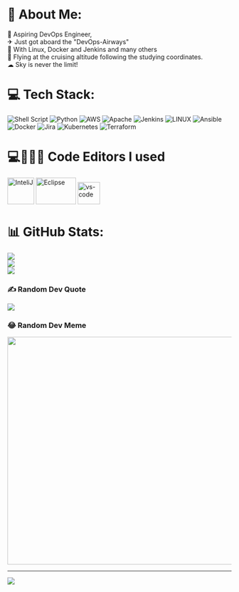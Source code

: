 # 💫 About Me:
🔭 Aspiring DevOps Engineer, <br> ✈ Just got aboard the "DevOps-Airways" <br>👯 With Linux, Docker and Jenkins and many others<br>🛫 Flying at the cruising altitude following the studying coordinates. <br> ☁  Sky is never the limit!


# 💻 Tech Stack:
![Shell Script](https://img.shields.io/badge/shell_script-%23121011.svg?style=for-the-badge&logo=gnu-bash&logoColor=white) ![Python](https://img.shields.io/badge/python-3670A0?style=for-the-badge&logo=python&logoColor=ffdd54) ![AWS](https://img.shields.io/badge/AWS-%23FF9900.svg?style=for-the-badge&logo=amazon-aws&logoColor=white) ![Apache](https://img.shields.io/badge/apache-%23D42029.svg?style=for-the-badge&logo=apache&logoColor=white) ![Jenkins](https://img.shields.io/badge/jenkins-%232C5263.svg?style=for-the-badge&logo=jenkins&logoColor=white) ![LINUX](https://img.shields.io/badge/Linux-FCC624?style=for-the-badge&logo=linux&logoColor=black) ![Ansible](https://img.shields.io/badge/ansible-%231A1918.svg?style=for-the-badge&logo=ansible&logoColor=white) ![Docker](https://img.shields.io/badge/docker-%230db7ed.svg?style=for-the-badge&logo=docker&logoColor=white) ![Jira](https://img.shields.io/badge/jira-%230A0FFF.svg?style=for-the-badge&logo=jira&logoColor=white) ![Kubernetes](https://img.shields.io/badge/kubernetes-%23326ce5.svg?style=for-the-badge&logo=kubernetes&logoColor=white) ![Terraform](https://img.shields.io/badge/terraform-%235835CC.svg?style=for-the-badge&logo=terraform&logoColor=white)

# 💻👨🏻‍💻 Code Editors I used
<p align="left"><img src="https://ubuntuhandbook.org/wp-content/uploads/2017/07/intellij-idea-ue-icon.png" alt="InteliJ" title="InteliJ" width="60" height="60"/> <img src="https://www.iri.com/blog/wp-content/uploads/2012/06/eclipse-logo.png" alt="Eclipse" title="Eclipse" width="90" height="60"/> <img src="https://code.visualstudio.com/assets/apple-touch-icon.png" alt="vs-code" title="vs-code" width="50" height="50"/> </p>

# 📊 GitHub Stats:
![](https://github-readme-stats.vercel.app/api?username=AtlasAleks22&theme=tokyonight&hide_border=true&include_all_commits=true&count_private=true)<br/>
![](https://github-readme-streak-stats.herokuapp.com/?user=AtlasAleks22&theme=tokyonight&hide_border=true)<br/>
![](https://github-readme-stats.vercel.app/api/top-langs/?username=AtlasAleks22&theme=tokyonight&hide_border=true&include_all_commits=true&count_private=true&layout=compact)

### ✍️ Random Dev Quote
![](https://quotes-github-readme.vercel.app/api?type=horizontal&theme=tokyonight)

### 😂 Random Dev Meme
<img src="https://rm.up.railway.app/" width="512px"/>

---
[![](https://visitcount.itsvg.in/api?id=AtlasAleks22&icon=0&color=0)](https://visitcount.itsvg.in)

<!-- Proudly created with GPRM ( https://gprm.itsvg.in ) -->
